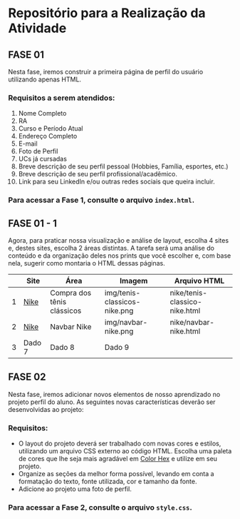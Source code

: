 # Repositório para a Realização da Atividade

## FASE 01
Nesta fase, iremos construir a primeira página de perfil do usuário utilizando apenas HTML. 

### Requisitos a serem atendidos:
1. Nome Completo
2. RA
3. Curso e Período Atual
4. Endereço Completo
5. E-mail
6. Foto de Perfil
7. UCs já cursadas
8. Breve descrição de seu perfil pessoal (Hobbies, Família, esportes, etc.)
9. Breve descrição de seu perfil profissional/acadêmico.
10. Link para seu LinkedIn e/ou outras redes sociais que queira incluir.

### Para acessar a Fase 1, consulte o arquivo `index.html`.

## FASE 01 - 1
Agora, para praticar nossa visualização e análise de layout, escolha 4 sites e, destes sites, escolha 2 áreas distintas. A tarefa será uma análise do conteúdo e da organização deles nos prints que você escolher e, com base nela, sugerir como montaria o HTML dessas páginas.

|   | Site   | Área                           | Imagem                         | Arquivo HTML                        |
|---|--------|--------------------------------|--------------------------------|-------------------------------------|
| 1 | [Nike](https://www.nike.com/) | Compra dos tênis clássicos     | img/tenis-classicos-nike.png   | nike/tenis-classico-nike.html      |
| 2 | [Nike](https://www.nike.com/) | Navbar Nike                     | img/navbar-nike.png            | nike/navbar-nike.html               |
| 3 | Dado 7 | Dado 8                         | Dado 9                         |                                     |

## FASE 02
Nesta fase, iremos adicionar novos elementos de nosso aprendizado no projeto perfil do aluno. As seguintes novas características deverão ser desenvolvidas ao projeto:

### Requisitos:
- O layout do projeto deverá ser trabalhado com novas cores e estilos, utilizando um arquivo CSS externo ao código HTML. Escolha uma paleta de cores que lhe seja mais agradável em [Color Hex](https://www.color-hex.com/color-palettes/) e utilize em seu projeto.
- Organize as seções da melhor forma possível, levando em conta a formatação do texto, fonte utilizada, cor e tamanho da fonte.
- Adicione ao projeto uma foto de perfil.

### Para acessar a Fase 2, consulte o arquivo `style.css`.
